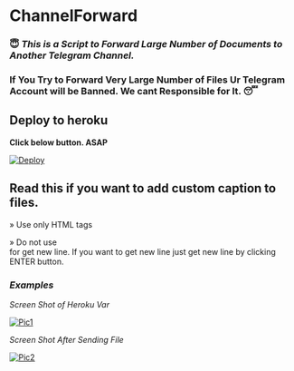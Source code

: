 # ChannelForward
### 😇 <i>This is a Script to Forward Large Number of Documents to Another Telegram Channel.</i>
### If You Try to Forward Very Large Number of Files Ur Telegram Account will be Banned. We cant Responsible for It. 😴

## Deploy to heroku

<b>Click below button. ASAP</b>

[![Deploy](https://www.herokucdn.com/deploy/button.svg)](https://heroku.com/deploy)

## Read this if you want to add custom caption to files.

» Use only HTML tags

» Do not use <br> for get new line. If you want to get new line just get new line by clicking ENTER button.

### <i>Examples</i>

<i>Screen Shot of Heroku Var</i>

[![Pic1](https://telegra.ph/file/d696aa4fdf938624eb7bf.png)](https://github.com/Anjana-Ma/ChannelForward#examples)

<i>Screen Shot After Sending File</i>

[![Pic2](https://telegra.ph/file/54ff54f80e8819a20d59a.png)](https://github.com/Anjana-Ma/ChannelForward#examples)
